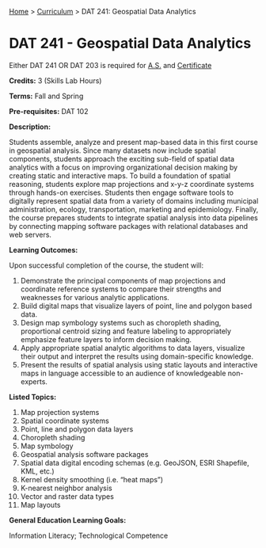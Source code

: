 [Home](../) > [Curriculum](index.html) > DAT 241: Geospatial Data Analytics 

# DAT 241 - Geospatial Data Analytics 

Either DAT 241 OR DAT 203 is required for [A.S.](as_curriculum.md) and [Certificate](cert_curriculum.md)

**Credits:** 3 (Skills Lab Hours)

**Terms:** Fall and Spring

**Pre-requisites:** DAT 102

**Description:**

Students assemble, analyze and present map-based data in this first course in geospatial analysis. Since many datasets now include spatial components, students approach the exciting sub-field of spatial data analytics with a focus on improving organizational decision making by creating static and interactive maps. To build a foundation of spatial reasoning, students explore map projections and x-y-z coordinate systems through hands-on exercises. Students then engage software tools to digitally represent spatial data from a variety of domains including municipal administration, ecology, transportation, marketing and epidemiology. Finally, the course prepares students to integrate spatial analysis into data pipelines by connecting mapping software packages with relational databases and web servers.


**Learning Outcomes:**

Upon successful completion of the course, the student will:

1. Demonstrate the principal components of map projections and coordinate reference systems to compare their strengths and weaknesses for various analytic applications.
2. Build digital maps that visualize layers of point, line and polygon based data.
3. Design map symbology systems such as choropleth shading, proportional centroid sizing and feature labeling to appropriately emphasize feature layers to inform decision making.
4. Apply appropriate spatial analytic algorithms to data layers, visualize their output and interpret the results using domain-specific knowledge.
5. Present the results of spatial analysis using static layouts and interactive maps in language accessible to an audience of knowledgeable non-experts.


**Listed Topics:**

1. Map projection systems
2. Spatial coordinate systems
3. Point, line and polygon data layers
4. Choropleth shading
5. Map symbology
6. Geospatial analysis software packages
7. Spatial data digital encoding schemas (e.g. GeoJSON, ESRI Shapefile, KML, etc.)
8. Kernel density smoothing (i.e. “heat maps”)
9. K-nearest neighbor analysis
10. Vector and raster data types
11. Map layouts


**General Education Learning Goals:**

Information Literacy; Technological Competence